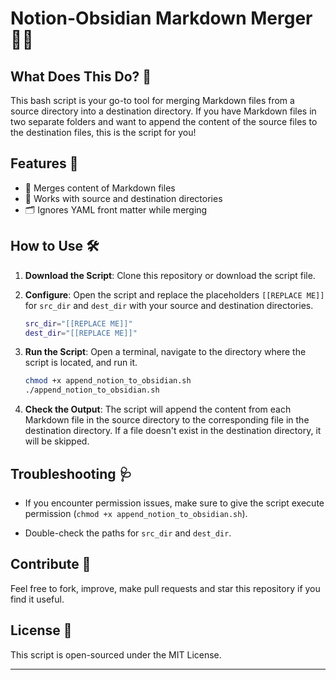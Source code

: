 # Notion-Obsidian Markdown Merger 📝🔗

## What Does This Do? 🤔

This bash script is your go-to tool for merging Markdown files from a source directory into a destination directory. If you have Markdown files in two separate folders and want to append the content of the source files to the destination files, this is the script for you!

## Features 🌟

- 🔄 Merges content of Markdown files
- 📂 Works with source and destination directories
- 🗂 Ignores YAML front matter while merging

## How to Use 🛠️

1. **Download the Script**: Clone this repository or download the script file.

2. **Configure**: Open the script and replace the placeholders `[[REPLACE ME]]` for `src_dir` and `dest_dir` with your source and destination directories.

    ```bash
    src_dir="[[REPLACE ME]]"
    dest_dir="[[REPLACE ME]]"
    ```

3. **Run the Script**: Open a terminal, navigate to the directory where the script is located, and run it.

    ```bash
    chmod +x append_notion_to_obsidian.sh
    ./append_notion_to_obsidian.sh
    ```

4. **Check the Output**: The script will append the content from each Markdown file in the source directory to the corresponding file in the destination directory. If a file doesn't exist in the destination directory, it will be skipped.

## Troubleshooting 🩺

- If you encounter permission issues, make sure to give the script execute permission (`chmod +x append_notion_to_obsidian.sh`).

- Double-check the paths for `src_dir` and `dest_dir`.

## Contribute 🤝

Feel free to fork, improve, make pull requests and star this repository if you find it useful.

## License 📄

This script is open-sourced under the MIT License.

---

